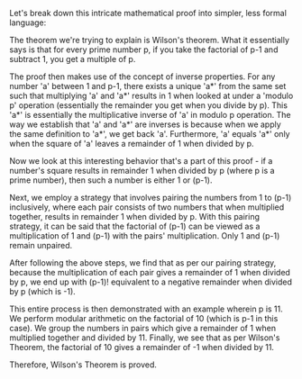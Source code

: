 Let's break down this intricate mathematical proof into simpler, less formal language:

The theorem we're trying to explain is Wilson's theorem. What it essentially says is that for every prime number p, if you take the factorial of p-1 and subtract 1, you get a multiple of p.

The proof then makes use of the concept of inverse properties. For any number 'a' between 1 and p-1, there exists a unique 'a*' from the same set such that multiplying 'a' and 'a*' results in 1 when looked at under a 'modulo p' operation (essentially the remainder you get when you divide by p). This 'a*' is essentially the multiplicative inverse of 'a' in modulo p operation. The way we establish that 'a' and 'a*' are inverses is because when we apply the same definition to 'a*', we get back 'a'. Furthermore, 'a' equals 'a*' only when the square of 'a' leaves a remainder of 1 when divided by p.

Now we look at this interesting behavior that's a part of this proof - if a number's square results in remainder 1 when divided by p (where p is a prime number), then such a number is either 1 or (p-1).

Next, we employ a strategy that involves pairing the numbers from 1 to (p-1) inclusively, where each pair consists of two numbers that when multiplied together, results in remainder 1 when divided by p. With this pairing strategy, it can be said that the factorial of (p-1) can be viewed as a multiplication of 1 and (p-1) with the pairs' multiplication. Only 1 and (p-1) remain unpaired.

After following the above steps, we find that as per our pairing strategy, because the multiplication of each pair gives a remainder of 1 when divided by p, we end up with (p-1)! equivalent to a negative remainder when divided by p (which is -1).

This entire process is then demonstrated with an example wherein p is 11. We perform modular arithmetic on the factorial of 10 (which is p-1 in this case). We group the numbers in pairs which give a remainder of 1 when multiplied together and divided by 11. Finally, we see that as per Wilson's Theorem, the factorial of 10 gives a remainder of -1 when divided by 11.

Therefore, Wilson's Theorem is proved.